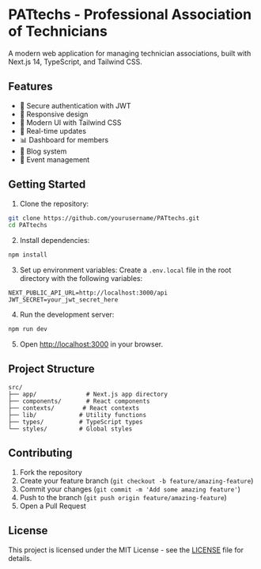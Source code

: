 # PATtechs - Professional Association of Technicians

A modern web application for managing technician associations, built with Next.js 14, TypeScript, and Tailwind CSS.

## Features

- 🔐 Secure authentication with JWT
- 📱 Responsive design
- 🎨 Modern UI with Tailwind CSS
- 🔄 Real-time updates
- 📊 Dashboard for members
- 📝 Blog system
- 📅 Event management

## Getting Started

1. Clone the repository:
```bash
git clone https://github.com/yourusername/PATtechs.git
cd PATtechs
```

2. Install dependencies:
```bash
npm install
```

3. Set up environment variables:
Create a `.env.local` file in the root directory with the following variables:
```env
NEXT_PUBLIC_API_URL=http://localhost:3000/api
JWT_SECRET=your_jwt_secret_here
```

4. Run the development server:
```bash
npm run dev
```

5. Open [http://localhost:3000](http://localhost:3000) in your browser.

## Project Structure

```
src/
├── app/              # Next.js app directory
├── components/       # React components
├── contexts/        # React contexts
├── lib/            # Utility functions
├── types/          # TypeScript types
└── styles/         # Global styles
```

## Contributing

1. Fork the repository
2. Create your feature branch (`git checkout -b feature/amazing-feature`)
3. Commit your changes (`git commit -m 'Add some amazing feature'`)
4. Push to the branch (`git push origin feature/amazing-feature`)
5. Open a Pull Request

## License

This project is licensed under the MIT License - see the [LICENSE](LICENSE) file for details.